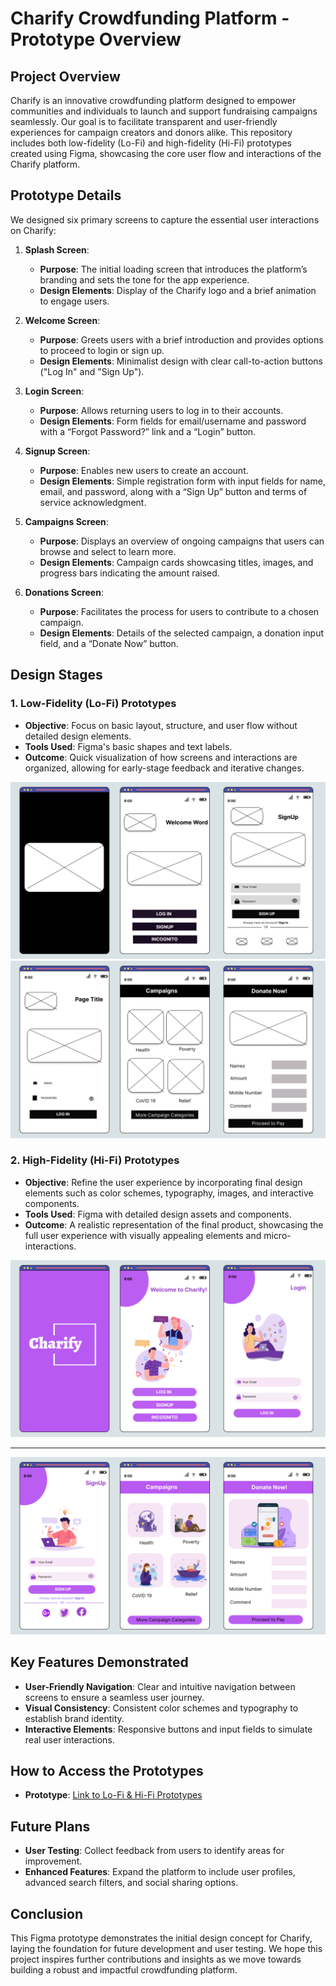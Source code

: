# Charify Crowdfunding Platform - Prototype Overview

## Project Overview
Charify is an innovative crowdfunding platform designed to empower communities and individuals to launch and support fundraising campaigns seamlessly. Our goal is to facilitate transparent and user-friendly experiences for campaign creators and donors alike. This repository includes both low-fidelity (Lo-Fi) and high-fidelity (Hi-Fi) prototypes created using Figma, showcasing the core user flow and interactions of the Charify platform.

## Prototype Details
We designed six primary screens to capture the essential user interactions on Charify:

1. **Splash Screen**: 
   - **Purpose**: The initial loading screen that introduces the platform’s branding and sets the tone for the app experience.
   - **Design Elements**: Display of the Charify logo and a brief animation to engage users.

2. **Welcome Screen**:
   - **Purpose**: Greets users with a brief introduction and provides options to proceed to login or sign up.
   - **Design Elements**: Minimalist design with clear call-to-action buttons ("Log In" and "Sign Up").

3. **Login Screen**:
   - **Purpose**: Allows returning users to log in to their accounts.
   - **Design Elements**: Form fields for email/username and password with a “Forgot Password?” link and a “Login” button.

4. **Signup Screen**:
   - **Purpose**: Enables new users to create an account.
   - **Design Elements**: Simple registration form with input fields for name, email, and password, along with a “Sign Up” button and terms of service acknowledgment.

5. **Campaigns Screen**:
   - **Purpose**: Displays an overview of ongoing campaigns that users can browse and select to learn more.
   - **Design Elements**: Campaign cards showcasing titles, images, and progress bars indicating the amount raised.

6. **Donations Screen**:
   - **Purpose**: Facilitates the process for users to contribute to a chosen campaign.
   - **Design Elements**: Details of the selected campaign, a donation input field, and a “Donate Now” button.

## Design Stages
### 1. Low-Fidelity (Lo-Fi) Prototypes
- **Objective**: Focus on basic layout, structure, and user flow without detailed design elements.
- **Tools Used**: Figma's basic shapes and text labels.
- **Outcome**: Quick visualization of how screens and interactions are organized, allowing for early-stage feedback and iterative changes.

<div align="center">
    <img src="3.png" alt="Flash Screen" >
</div>

<div align="center">
    <img src="4.png" alt="Flash Screen" >
</div>

### 2. High-Fidelity (Hi-Fi) Prototypes
- **Objective**: Refine the user experience by incorporating final design elements such as color schemes, typography, images, and interactive components.
- **Tools Used**: Figma with detailed design assets and components.
- **Outcome**: A realistic representation of the final product, showcasing the full user experience with visually appealing elements and micro-interactions.

<div align="center">
    <img src="1.png" alt="Flash Screen" >
</div>

---

<div align="center">
    <img src="2.png" alt="Flash Screen" >
</div>

## Key Features Demonstrated
- **User-Friendly Navigation**: Clear and intuitive navigation between screens to ensure a seamless user journey.
- **Visual Consistency**: Consistent color schemes and typography to establish brand identity.
- **Interactive Elements**: Responsive buttons and input fields to simulate real user interactions.

## How to Access the Prototypes
- **Prototype**: [Link to Lo-Fi & Hi-Fi Prototypes](https://www.figma.com/design/gN6DnkPKDVkXKlvntF77aZ/Charify?node-id=0-1&t=nUROK76sOTpCGiCa-1)

## Future Plans
- **User Testing**: Collect feedback from users to identify areas for improvement.
- **Enhanced Features**: Expand the platform to include user profiles, advanced search filters, and social sharing options.

## Conclusion
This Figma prototype demonstrates the initial design concept for Charify, laying the foundation for future development and user testing. We hope this project inspires further contributions and insights as we move towards building a robust and impactful crowdfunding platform.

